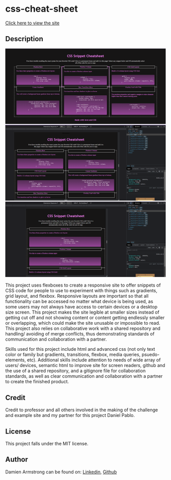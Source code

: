 # css-cheat-sheet

<a href="https://pirosvs.github.io/css-cheat-sheet/">Click here to view the site</a>

## Description

<img src="./assets/css-page-fullscreen.png" alt="Working site"/>
<img src="./assets/css-page-tablet.png" alt ="Site at tablet size">
<img src="./assets/css-page-phone.png" alt="Site at phone size">

This project uses flexboxes to create a responsive site to offer snippets of CSS code for people to use to experiment with things such as gradients, grid layout, and flexbox. Responsive layouts are important so that all functionality can be accessed no matter what device is being used, as some users may not always have access to certain devices or a desktop size screen. This project makes the site legible at smaller sizes instead of getting cut off and not showing content or content getting endlessly smaller or overlapping, which could make the site unusable or impossible to read. This project also relies on collaborative work with a shared repository and handling/ avoiding of merge conflicts, thus demonstrating standards of communication and collaboration with a partner.

Skills used for this project include html and advanced css (not only text color or family but gradients, transitions, flexbox, media queries, psuedo-elements, etc). Additional skills include attention to needs of wide array of users/ devices, semantic html to improve site for screen readers, github and the use of a shared repository, and a gitignore file for collaboration standards, as well as clear communication and collaboration with a partner to create the finished product.

## Credit
Credit to professor and all others involved in the making of the challenge and example site and my partner for this project Daniel Pablo.

## License
This project falls under the MIT license.

## Author
Damien Armstrong can be found on: <a href="https://www.linkedin.com/in/damien-armstrong-412319138/">Linkedin</a>, <a href="https://github.com/pirosvs">Github</a>